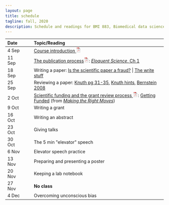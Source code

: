 ```yaml
---
layout: page
title: schedule
tagline: fall, 2020
description: Schedule and readings for BMI 883, Biomedical data science professional skills
---
```


| Date    | &nbsp;&nbsp;&nbsp;&nbsp;   | Topic/Reading  |
| :------ | -- | :----- |
| 4 Sep   |    | [Course introduction ![slides pdf](icons/pdf-icon.png)](slides/00_intro_slides.pdf) |
| 11 Sep  |    | [The publication process![slides pdf](icons/pdf-icon.png)](slides/01_publications.pdf): [_Eloquent Science_, Ch 1](https://ebookcentral.proquest.com/lib/wisc/reader.action?docID=1115549) |
| 18 Sep  |    | Writing a paper: [Is the scientific paper a fraud?](http://www.weizmann.ac.il/mcb/UriAlon/sites/mcb.UriAlon/files/uploads/medawar.pdf) \| [The write stuff](https://media.nature.com/original/magazine-assets/d41586-018-02404-4/d41586-018-02404-4.pdf) |
| 25 Sep  |    | Reviewing a paper: [Knuth pg 31-35](https://jmlr.csail.mit.edu/reviewing-papers/knuth_mathematical_writing.pdf), [Knuth hints](http://www.ifs.tuwien.ac.at/~silvia/research-tips/Knuth.pdf), [Bernstein 2008](https://www.markbernstein.org/elements/Reviewing.pdf) |
| 2 Oct   |    | [Scientific funding and the grant review process ![slides pdf](icons/pdf-icon.png)](slides/04_grants.pdf): [Getting Funded](https://www.hhmi.org/sites/default/files/Educational%20Materials/Lab%20Management/Making%20the%20Right%20Moves/moves2_ch9.pdf#page=3) (from [_Making the Right Moves_](https://www.hhmi.org/science-education/programs/making-right-moves))|
| 9 Oct   |    | Writing a grant |
| 16 Oct  |    | Writing an abstract |
| 23 Oct  |    | Giving talks |
| 30 Oct  |    | The 5 min "elevator" speech |
|  6 Nov  |    | Elevator speech practice |
| 13 Nov  |    | Preparing and presenting a poster |
| 20 Nov  |    | Keeping a lab notebook |
| 27 Nov  |    | **No class** |
| 4 Dec   |    | Overcoming unconscious bias |
